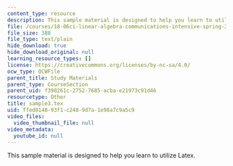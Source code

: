 ```yaml
---
content_type: resource
description: This sample material is designed to help you learn to utilize Latex.
file: /courses/18-06ci-linear-algebra-communications-intensive-spring-2004/ffed814893f1c2489d7a1e98a7c9a5c9_sample3.tex
file_size: 388
file_type: text/plain
hide_download: true
hide_download_original: null
learning_resource_types: []
license: https://creativecommons.org/licenses/by-nc-sa/4.0/
ocw_type: OCWFile
parent_title: Study Materials
parent_type: CourseSection
parent_uid: f390261c-2752-7685-acba-e21973c91d46
resourcetype: Other
title: sample3.tex
uid: ffed8148-93f1-c248-9d7a-1e98a7c9a5c9
video_files:
  video_thumbnail_file: null
video_metadata:
  youtube_id: null
---
```

This sample material is designed to help you learn to utilize Latex.